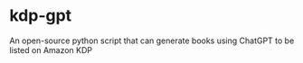 # kdp-gpt

An open-source python script that can generate books using ChatGPT to be listed on Amazon KDP
